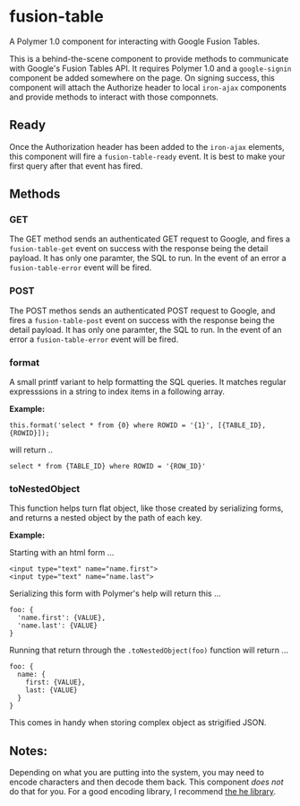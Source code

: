 # fusion-table
A Polymer 1.0 component for interacting with Google Fusion Tables.

This is a behind-the-scene component to provide methods to communicate with Google's Fusion Tables API. It requires Polymer 1.0 and a `google-signin` component be added somewhere on the page. On signing success, this component will attach the Authorize header to local `iron-ajax` components and provide methods to interact with those componnets.

## Ready

Once the Authorization header has been added to the `iron-ajax` elements, this component will fire a `fusion-table-ready` event. It is best to make your first query after that event has fired.

## Methods

### GET

The GET method sends an authenticated GET request to Google, and fires a `fusion-table-get` event on success with the response being the detail payload. It has only one paramter, the SQL to run. In the event of an error a `fusion-table-error` event will be fired.

### POST

The POST methos sends an authenticated POST request to Google, and fires a `fusion-table-post` event on success with the response being the detail payload. It has only one paramter, the SQL to run. In the event of an error a `fusion-table-error` event will be fired.

### format

A small printf variant to help formatting the SQL queries. It matches regular expresssions in a string to index items in a following array.

**Example:**

```
this.format('select * from {0} where ROWID = '{1}', [{TABLE_ID}, {ROWID}]);
```

will return .. 

```
select * from {TABLE_ID} where ROWID = '{ROW_ID}'
```

### toNestedObject

This function helps turn flat object, like those created by serializing forms, and returns a nested object by the path of each key.

**Example:**

Starting with an html form ...

```
<input type="text" name="name.first">
<input type="text" name="name.last">
```

Serializing this form with Polymer's help will return this ...

```
foo: {
  'name.first': {VALUE},
  'name.last': {VALUE}
}
```

Running that return through the `.toNestedObject(foo)` function will return ...

```
foo: {
  name: {
    first: {VALUE},
    last: {VALUE}
  }
}
```

This comes in handy when storing complex object as strigified JSON.

## Notes:

Depending on what you are putting into the system, you may need to encode characters and then decode them back. This component *does not* do that for you. For a good encoding library, I recommend [the he library](https://github.com/mathiasbynens/he).
